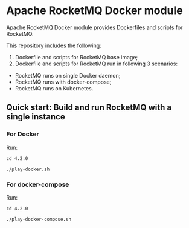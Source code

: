 # Apache RocketMQ Docker module

Apache RocketMQ Docker module provides Dockerfiles and scripts for RocketMQ.

This repository includes the following: 

1. Dockerfile and scripts for RocketMQ base image;
2. Dockerfile and scripts for RocketMQ run in following 3 scenarios:
- RocketMQ runs on single Docker daemon;
- RocketMQ runs with docker-compose;
- RocketMQ runs on Kubernetes.

## Quick start: Build and run RocketMQ with a single instance

### For Docker

Run: 

```
cd 4.2.0

./play-docker.sh

```

### For docker-compose

Run:

```
cd 4.2.0

./play-docker-compose.sh

```
